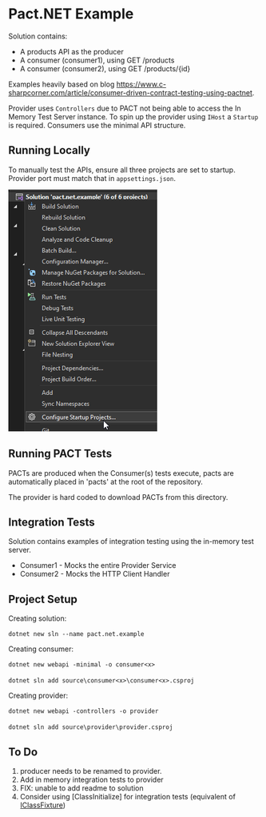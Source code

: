 # Pact.NET Example

Solution contains:

- A products API as the producer
- A consumer (consumer1), using GET /products
- A consumer (consumer2), using GET /products/{id}

Examples heavily based on blog <https://www.c-sharpcorner.com/article/consumer-driven-contract-testing-using-pactnet>.

Provider uses `Controllers` due to PACT not being able to access the In Memory Test Server instance.  To spin up the provider using `IHost` a `Startup` is required.  Consumers use the minimal API structure.

## Running Locally

To manually test the APIs, ensure all three projects are set to startup.  Provider port must match that in `appsettings.json`.

![alt text](startup-projects.png)

## Running PACT Tests

PACTs are produced when the Consumer(s) tests execute, pacts are automatically placed in 'pacts' at the root of the repository.

The provider is hard coded to download PACTs from this directory.

## Integration Tests

Solution contains examples of integration testing using the in-memory test server.

- Consumer1 - Mocks the entire Provider Service
- Consumer2 - Mocks the HTTP Client Handler

## Project Setup

Creating solution:

```CMD
dotnet new sln --name pact.net.example
```

Creating consumer:

```CMD
dotnet new webapi -minimal -o consumer<x>

dotnet sln add source\consumer<x>\consumer<x>.csproj
```

Creating provider:

```CMD
dotnet new webapi -controllers -o provider

dotnet sln add source\provider\provider.csproj
```

## To Do

1. producer needs to be renamed to provider.
1. Add in memory integration tests to provider
1. FIX: unable to add readme to solution
2. Consider using [ClassInitialize] for integration tests (equivalent of [IClassFixture](https://github.com/dotnet-labs/AngularFileUpload/blob/master/MyApp.IntegrationTests/WeatherForecastControllerTests.cs))
